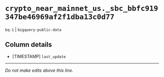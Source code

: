 # `crypto_near_mainnet_us._sbc_bbfc919347be46969af2f1dba13c0d77`
`bq-1` | `bigquery-public-data`

## Column details
* [TIMESTAMP] `last_update`

-------------------------------------------------------------------------------
*Do not make edits above this line.*
